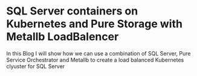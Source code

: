 
# SQL Server containers on Kubernetes and Pure Storage with Metallb LoadBalencer

In this Blog I will show how we can use a combination of SQL Server, Pure Service Orchestrator and Metallb to create a load balanced Kubernetes clyuster
for SQL Server
